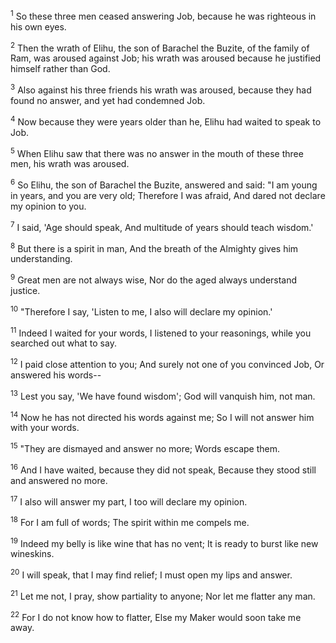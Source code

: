 <sup>1</sup> 
So these three men ceased answering Job, because he was righteous in his own eyes. 

<sup>2</sup> 
Then the wrath of Elihu, the son of Barachel the Buzite, of the family of Ram, was aroused against Job; his wrath was aroused because he justified himself rather than God. 

<sup>3</sup> 
Also against his three friends his wrath was aroused, because they had found no answer, and yet had condemned Job. 

<sup>4</sup> 
Now because they were years older than he, Elihu had waited to speak to Job. 

<sup>5</sup> 
When Elihu saw that there was no answer in the mouth of these three men, his wrath was aroused. 

<sup>6</sup> 
So Elihu, the son of Barachel the Buzite, answered and said: "I am young in years, and you are very old; Therefore I was afraid, And dared not declare my opinion to you. 

<sup>7</sup> 
I said, 'Age should speak, And multitude of years should teach wisdom.' 

<sup>8</sup> 
But there is a spirit in man, And the breath of the Almighty gives him understanding. 

<sup>9</sup> 
Great men are not always wise, Nor do the aged always understand justice. 

<sup>10</sup> 
"Therefore I say, 'Listen to me, I also will declare my opinion.' 

<sup>11</sup> 
Indeed I waited for your words, I listened to your reasonings, while you searched out what to say. 

<sup>12</sup> 
I paid close attention to you; And surely not one of you convinced Job, Or answered his words-- 

<sup>13</sup> 
Lest you say, 'We have found wisdom'; God will vanquish him, not man. 

<sup>14</sup> 
Now he has not directed his words against me; So I will not answer him with your words. 

<sup>15</sup> 
"They are dismayed and answer no more; Words escape them. 

<sup>16</sup> 
And I have waited, because they did not speak, Because they stood still and answered no more. 

<sup>17</sup> 
I also will answer my part, I too will declare my opinion. 

<sup>18</sup> 
For I am full of words; The spirit within me compels me. 

<sup>19</sup> 
Indeed my belly is like wine that has no vent; It is ready to burst like new wineskins. 

<sup>20</sup> 
I will speak, that I may find relief; I must open my lips and answer. 

<sup>21</sup> 
Let me not, I pray, show partiality to anyone; Nor let me flatter any man. 

<sup>22</sup> 
For I do not know how to flatter, Else my Maker would soon take me away.